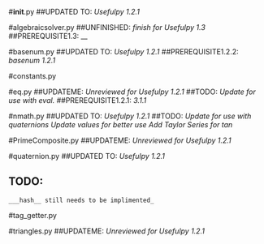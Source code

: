 #__init__.py
  ##UPDATED TO:
    _Usefulpy 1.2.1_

#algebraicsolver.py
  ##UNFINISHED:
    _finish for Usefulpy 1.3_
  ##PREREQUISITE1.3:
    __

#basenum.py
  ##UPDATED TO:
    _Usefulpy 1.2.1_
  ##PREREQUISITE1.2.2:
    _basenum 1.2.1_

#constants.py

#eq.py
  ##UPDATEME:
    _Unreviewed for Usefulpy 1.2.1_
  ##TODO:
    _Update for use with eval._
  ##PREREQUISITE1.2.1:
    _3.1.1_

#nmath.py
  ##UPDATED TO:
    _Usefulpy 1.2.1_
  ##TODO:
    _Update for use with quaternions_
    _Update values for better use_
    _Add Taylor Series for tan_

#PrimeComposite.py
  ##UPDATEME:
    _Unreviewed for Usefulpy 1.2.1_

#quaternion.py
  ##UPDATED TO:
    _Usefulpy 1.2.1_
  ## TODO:
    ___hash__ still needs to be implimented_

#tag_getter.py

#triangles.py
  ##UPDATEME:
    _Unreviewed for Usefulpy 1.2.1_

